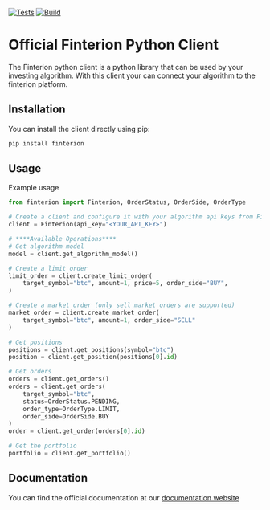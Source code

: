 [![Tests](https://github.com/finterion/finterion-python-client/actions/workflows/test.yml/badge.svg)](https://github.com/finterion/finterion-python-client/actions/workflows/test.yml)
[![Build](https://github.com/finterion/finterion-python-client/actions/workflows/build.yml/badge.svg)](https://github.com/finterion/finterion-python-client/actions/workflows/build.yml)
# Official Finterion Python Client

The Finterion python client is a python library that can be used by your 
investing algorithm. With this client your can connect your algorithm to 
the finterion platform.

## Installation
You can install the client directly using pip:

```sh
pip install finterion
```

## Usage
Example usage
```python
from finterion import Finterion, OrderStatus, OrderSide, OrderType

# Create a client and configure it with your algorithm api keys from Finterion
client = Finterion(api_key="<YOUR_API_KEY>")

# ****Available Operations****
# Get algorithm model
model = client.get_algorithm_model()

# Create a limit order
limit_order = client.create_limit_order(
    target_symbol="btc", amount=1, price=5, order_side="BUY",
)

# Create a market order (only sell market orders are supported)
market_order = client.create_market_order(
    target_symbol="btc", amount=1, order_side="SELL"
)

# Get positions
positions = client.get_positions(symbol="btc")
position = client.get_position(positions[0].id)

# Get orders
orders = client.get_orders()
orders = client.get_orders(
    target_symbol="btc", 
    status=OrderStatus.PENDING,
    order_type=OrderType.LIMIT,
    order_side=OrderSide.BUY
)
order = client.get_order(orders[0].id)

# Get the portfolio
portfolio = client.get_portfolio()
```

## Documentation
You can find the official documentation at our [documentation website](https://docs.finterion.com/python-client/introduction)



